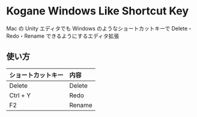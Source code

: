 # Kogane Windows Like Shortcut Key

Mac の Unity エディタでも Windows のようなショートカットキーで Delete・Redo・Rename できるようにするエディタ拡張

## 使い方

|ショートカットキー|内容|
|:--|:--|
|Delete|Delete|
|Ctrl + Y|Redo|
|F2|Rename|